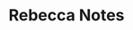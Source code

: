 ---
toc: true
layout: post
description: Notes to have the best presentation on our CPT project
categories: [Notes]
title: Rebecca Notes
---